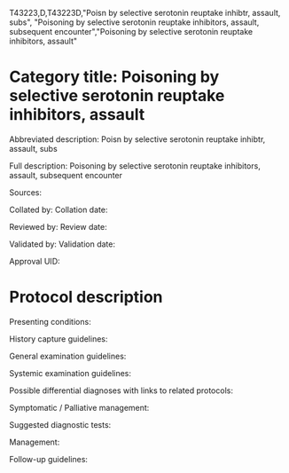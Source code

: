 T43223,D,T43223D,"Poisn by selective serotonin reuptake inhibtr, assault, subs", "Poisoning by selective serotonin reuptake inhibitors, assault, subsequent encounter","Poisoning by selective serotonin reuptake inhibitors, assault"
# Category title: Poisoning by selective serotonin reuptake inhibitors, assault

Abbreviated description: Poisn by selective serotonin reuptake inhibtr, assault, subs

Full description: Poisoning by selective serotonin reuptake inhibitors, assault, subsequent encounter

Sources:

Collated by:
Collation date:

Reviewed by:
Review date:

Validated by:
Validation date:

Approval UID:

# Protocol description

Presenting conditions:

History capture guidelines:

General examination guidelines:

Systemic examination guidelines:

Possible differential diagnoses with links to related protocols:

Symptomatic / Palliative management:

Suggested diagnostic tests:

Management:

Follow-up guidelines:
